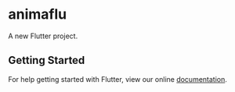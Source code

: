 # animaflu

A new Flutter project.

## Getting Started

For help getting started with Flutter, view our online
[documentation](https://flutter.io/).
